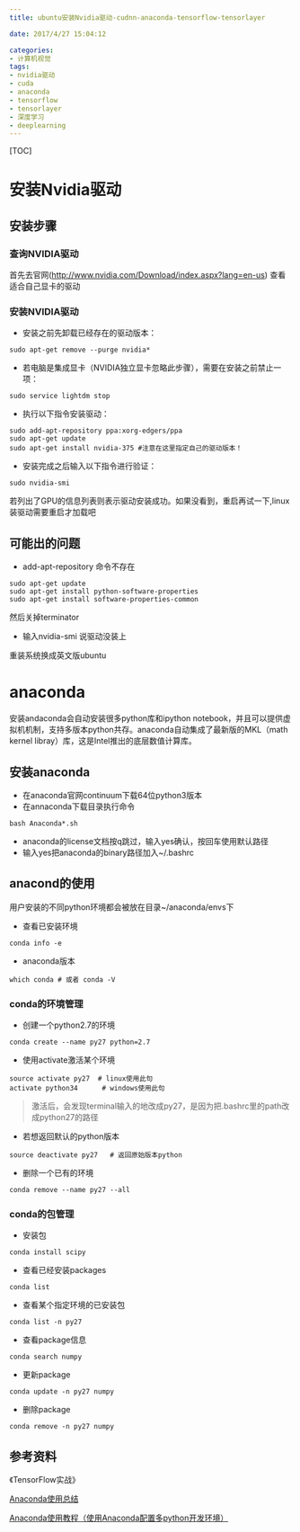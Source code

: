 ```yaml
---
title: ubuntu安装Nvidia驱动-cudnn-anaconda-tensorflow-tensorlayer

date: 2017/4/27 15:04:12

categories:
- 计算机视觉
tags:
- nvidia驱动
- cuda
- anaconda
- tensorflow
- tensorlayer
- 深度学习
- deeplearning
---
```

[TOC]

<!--more-->
# 安装Nvidia驱动

## 安装步骤
### 查询NVIDIA驱动
首先去官网(http://www.nvidia.com/Download/index.aspx?lang=en-us) 查看适合自己显卡的驱动

### 安装NVIDIA驱动
- 安装之前先卸载已经存在的驱动版本：
```
sudo apt-get remove --purge nvidia*
```

-  若电脑是集成显卡（NVIDIA独立显卡忽略此步骤），需要在安装之前禁止一项：
```
sudo service lightdm stop
```

- 执行以下指令安装驱动：
```
sudo add-apt-repository ppa:xorg-edgers/ppa
sudo apt-get update
sudo apt-get install nvidia-375 #注意在这里指定自己的驱动版本！
```

- 安装完成之后输入以下指令进行验证：
```
sudo nvidia-smi
```
若列出了GPU的信息列表则表示驱动安装成功。如果没看到，重启再试一下,linux装驱动需要重启才加载吧

## 可能出的问题

- add-apt-repository 命令不存在
```
sudo apt-get update
sudo apt-get install python-software-properties
sudo apt-get install software-properties-common
```
然后关掉terminator

- 输入nvidia-smi 说驱动没装上

重装系统换成英文版ubuntu

# anaconda

安装andaconda会自动安装很多python库和ipython notebook，并且可以提供虚拟机机制，支持多版本python共存。anaconda自动集成了最新版的MKL（math kernel libray）库，这是Intel推出的底层数值计算库。
 
## 安装anaconda

- 在anaconda官网continuum下载64位python3版本
- 在annaconda下载目录执行命令
```
bash Anaconda*.sh
```

- anaconda的license文档按q跳过，输入yes确认，按回车使用默认路径
- 输入yes把anaconda的binary路径加入~/.bashrc


## anacond的使用
用户安装的不同python环境都会被放在目录~/anaconda/envs下
- 查看已安装环境
```
conda info -e
```
- anaconda版本
```
which conda # 或者 conda -V
```
### conda的环境管理
- 创建一个python2.7的环境
```
conda create --name py27 python=2.7
```

- 使用activate激活某个环境
```
source activate py27  # linux使用此句
activate python34      # windows使用此句
```
> 激活后，会发现terminal输入的地改成py27，是因为把.bashrc里的path改成python27的路径

- 若想返回默认的python版本
```
source deactivate py27   # 返回原始版本python
```

- 删除一个已有的环境
```
conda remove --name py27 --all
```

### conda的包管理
- 安装包
```
conda install scipy
```
- 查看已经安装packages
```
conda list
```
- 查看某个指定环境的已安装包
```
conda list -n py27
```
- 查看package信息
```
conda search numpy
```
- 更新package
```
conda update -n py27 numpy
```
- 删除package
```
conda remove -n py27 numpy
```

## 参考资料
《TensorFlow实战》

[Anaconda使用总结](http://www.jianshu.com/p/2f3be7781451)

[Anaconda使用教程（使用Anaconda配置多python开发环境）](http://www.afox.cc/archives/390)

